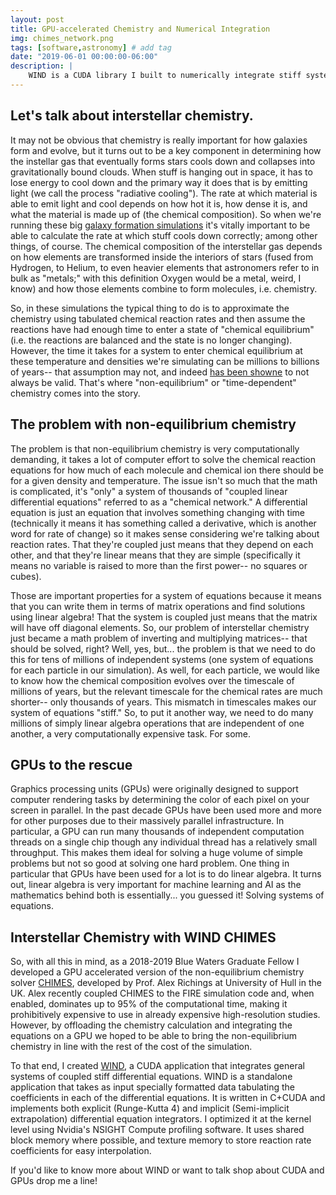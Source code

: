 ```yaml
---
layout: post
title: GPU-accelerated Chemistry and Numerical Integration
img: chimes_network.png
tags: [software,astronomy] # add tag
date: "2019-06-01 00:00:00-06:00"
description: |
    WIND is a CUDA library I built to numerically integrate stiff systems of coupled ODEs-- in particular interstellar chemical abundance networks.
---
```


## Let's talk about interstellar chemistry.
It may not be obvious that chemistry is really important for how galaxies form and evolve, but it turns out to be a key component in determining how the instellar gas that eventually forms stars cools down and collapses into gravitationally bound clouds. 
When stuff is hanging out in space, it has to lose energy to cool down and the primary way it does that is by emitting light (we call the process "radiative cooling"). 
The rate at which material is able to emit light and cool depends on how hot it is, how dense it is, and what the material is made up of (the chemical composition). 
So when we're running these big [galaxy formation simulations](https://fire.northwestern.edu) it's vitally important to be able to calculate the rate at which stuff cools down correctly; among other things, of course.
The chemical composition of the interstellar gas depends on how elements are transformed inside the interiors of stars (fused from Hydrogen, to Helium, to even heavier elements that astronomers refer to in bulk as "metals;" with this definition Oxygen would be a metal, weird, I know) and how those elements combine to form molecules, i.e. chemistry.

So, in these simulations the typical thing to do is to approximate the chemistry using tabulated chemical reaction rates and then assume the reactions have had enough time to enter a state of "chemical equilibrium" (i.e. the reactions are balanced and the state is no longer changing).
However, the time it takes for a system to enter chemical equilibrium at these temperature and densities we're simulating can be millions to billions of years-- that assumption may not, and indeed [has been showne](https://richings.bitbucket.io/chimes/home.html) to not always be valid. 
That's where "non-equilibrium" or "time-dependent" chemistry comes into the story. 

## The problem with non-equilibrium chemistry
The problem is that non-equilibrium chemistry is very computationally demanding, it takes a lot of computer effort to solve the chemical reaction equations for how much of each molecule and chemical ion there should be for a given density and temperature. 
The issue isn't so much that the math is complicated, it's "only" a system of thousands of "coupled linear differential equations" referred to as a "chemical network."
A differential equation is just an equation that involves something changing with time (technically it means it has something called a derivative, which is another word for rate of change) so it makes sense considering we're talking about reaction rates.
That they're coupled just means that they depend on each other, and that they're linear means that they are simple (specifically it means no variable is raised to more than the first power-- no squares or cubes).

Those are important properties for a system of equations because it means that you can write them in terms of matrix operations and find solutions using linear algebra!
That the system is coupled just means that the matrix will have off diagonal elements.
So, our problem of interstellar chemistry just became a math problem of inverting and multiplying matrices-- that should be solved, right?
Well, yes, but... the problem is that we need to do this for tens of millions of independent systems (one system of equations for each particle in our simulation).
As well, for each particle, we would like to know how the chemical composition evolves over the timescale of millions of years, but the relevant timescale for the chemical rates are much shorter-- only thousands of years.
This mismatch in timescales makes our system of equations "stiff."
So, to put it another way, we need to do many millions of simply linear algebra operations that are independent of one another, a very computationally expensive task.
For some.

## GPUs to the rescue
Graphics processing units (GPUs) were originally designed to support computer rendering tasks by determining the color of each pixel on your screen in parallel. 
In the past decade GPUs have been used more and more for other purposes due to their massively parallel infrastructure. 
In particular, a GPU can run many thousands of independent computation threads on a single chip though any individual thread has a relatively small throughput. 
This makes them ideal for solving a huge volume of simple problems but not so good at solving one hard problem.
One thing in particular that GPUs have been used for a lot is to do linear algebra. 
It turns out, linear algebra is very important for machine learning and AI as the mathematics behind both is essentially... you guessed it! 
Solving systems of equations.

## Interstellar Chemistry with WIND CHIMES
So, with all this in mind, as a 2018-2019 Blue Waters Graduate Fellow I developed a GPU accelerated version of the non-equilibrium chemistry solver [CHIMES](https://richings.bitbucket.io/chimes/home.html), developed by Prof. Alex Richings at University of Hull in the UK.
Alex recently coupled CHIMES to the FIRE simulation code and, when enabled, dominates up to 95% of the computational time, making it prohibitively expensive to use in already expensive high-resolution studies.
However, by offloading the chemistry calculation and integrating the equations on a GPU we hoped to be able to bring the non-equilibrium chemistry in line with the rest of the cost of the simulation.

To that end, I created [WIND](https://github.com/agurvich/WIND), a CUDA application that integrates general systems of coupled stiff differential equations.
WIND is a standalone application that takes as input specially formatted data tabulating the coefficients in each of the differential equations. 
It is written in C+CUDA and implements both explicit (Runge-Kutta 4) and implicit (Semi-implicit extrapolation) differential equation integrators.
I optimized it at the kernel level using Nvidia's NSIGHT Compute profiling software. 
It uses shared block memory where possible, and texture memory to store reaction rate coefficients for easy interpolation. 

If you'd like to know more about WIND or want to talk shop about CUDA and GPUs drop me a line!
